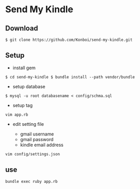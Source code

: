 # Send My Kindle

## Download

`
$ git clone https://github.com/Konboi/send-my-kindle.git
`

## Setup

* install gem

`
$ cd send-my-kindle
$ bundle install --path vendor/bundle
`
* setup database

`
$ mysql -u root databasename < config/schma.sql
`

* setup tag

`
vim app.rb
`

* edit setting file

  * gmail username
  * gmail password
  * kindle email address

`
vim config/settings.json
`


## use

`
bundle exec ruby app.rb
`
